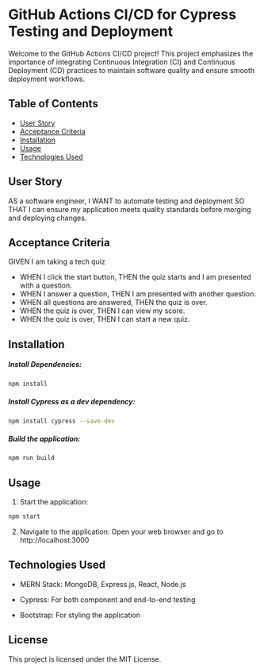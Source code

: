 # GitHub Actions CI/CD for Cypress Testing and Deployment

Welcome to the GitHub Actions CI/CD project! This project emphasizes the importance of integrating Continuous Integration (CI) and Continuous Deployment (CD) practices to maintain software quality and ensure smooth deployment workflows.

## Table of Contents
- [User Story](#user-story)
- [Acceptance Criteria](#acceptance-criteria)
- [Installation](#installation)
- [Usage](#usage)
- [Technologies Used](#technologies-used)

## User Story
AS a software engineer, I WANT to automate testing and deployment SO THAT I can ensure my application meets quality standards before merging and deploying changes.

## Acceptance Criteria
GIVEN I am taking a tech quiz
- WHEN I click the start button, THEN the quiz starts and I am presented with a question.
- WHEN I answer a question, THEN I am presented with another question.
- WHEN all questions are answered, THEN the quiz is over.
- WHEN the quiz is over, THEN I can view my score.
- WHEN the quiz is over, THEN I can start a new quiz.

## Installation
##### Install Dependencies:
   ```bash
   npm install
   ```
   
##### Install Cypress as a dev dependency:
```bash
npm install cypress --save-dev
```
##### Build the application:
```bash
npm run build
```

## Usage
1. Start the application:
```bash
npm start
```
2. Navigate to the application: Open your web browser and go to
        http://localhost:3000

## Technologies Used
- MERN Stack: MongoDB, Express.js, React, Node.js

- Cypress: For both component and end-to-end testing

- Bootstrap: For styling the application

## License
This project is licensed under the MIT License.
